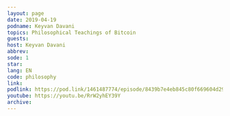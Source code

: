 ```yaml
---
layout: page
date: 2019-04-19
podname: Keyvan Davani
topics: Philosophical Teachings of Bitcoin
guests: 
host: Keyvan Davani
abbrev: 
sode: 1
star: 
lang: EN
code: philosophy
link: 
podlink: https://pod.link/1461487774/episode/8439b7e4eb845c80f669604d2978e057
youtube: https://youtu.be/RrW2yhEY39Y
archive: 
---
```

